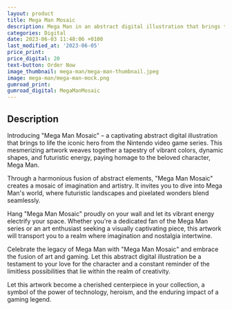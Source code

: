 ```yaml
---
layout: product
title: Mega Man Mosaic
description: Mega Man in an abstract digital illustration that brings to life the iconic hero from the Nintendo video game series.
categories: Digital
date: 2023-06-03 11:48:06 +0100
last_modified_at: '2023-06-05'
price_print: 
price_digital: 20
text-button: Order Now
image_thumbnail: mega-man/mega-man-thumbnail.jpeg
image: mega-man/mega-man-mock.png
gumroad_print: 
gumroad_digital: MegaManMosaic
---
```


## Description
Introducing "Mega Man Mosaic" – a captivating abstract digital illustration that brings to life the iconic hero from the Nintendo video game series. This mesmerizing artwork weaves together a tapestry of vibrant colors, dynamic shapes, and futuristic energy, paying homage to the beloved character, Mega Man.

Through a harmonious fusion of abstract elements, "Mega Man Mosaic" creates a mosaic of imagination and artistry. It invites you to dive into Mega Man's world, where futuristic landscapes and pixelated wonders blend seamlessly.

Hang "Mega Man Mosaic" proudly on your wall and let its vibrant energy electrify your space. Whether you're a dedicated fan of the Mega Man series or an art enthusiast seeking a visually captivating piece, this artwork will transport you to a realm where imagination and nostalgia intertwine.

Celebrate the legacy of Mega Man with "Mega Man Mosaic" and embrace the fusion of art and gaming. Let this abstract digital illustration be a testament to your love for the character and a constant reminder of the limitless possibilities that lie within the realm of creativity.

Let this artwork become a cherished centerpiece in your collection, a symbol of the power of technology, heroism, and the enduring impact of a gaming legend.